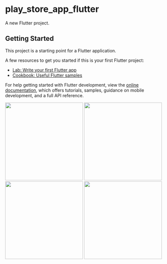 # play_store_app_flutter

A new Flutter project.

## Getting Started

This project is a starting point for a Flutter application.

A few resources to get you started if this is your first Flutter project:

- [Lab: Write your first Flutter app](https://docs.flutter.dev/get-started/codelab)
- [Cookbook: Useful Flutter samples](https://docs.flutter.dev/cookbook)

For help getting started with Flutter development, view the
[online documentation](https://docs.flutter.dev/), which offers tutorials,
samples, guidance on mobile development, and a full API reference.

<img src="https://user-images.githubusercontent.com/115910370/220370058-638215f8-833d-4c3b-a25b-b6796fc75d06.png" width="250px">
<img src="https://user-images.githubusercontent.com/115910370/220370087-b1e17699-1a11-4b30-87c9-22883307559c.png" width="250px">
<img src="https://user-images.githubusercontent.com/115910370/220370339-5df997c3-4fc6-499f-b0e7-08c3d734bdaf.png" width="250px">
<img src="https://user-images.githubusercontent.com/115910370/220370543-bff23f7b-541a-4716-b26a-39a142104296.png" width="250px">

